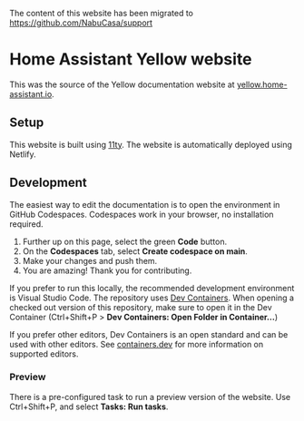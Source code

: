 The content of this website has been migrated to https://github.com/NabuCasa/support

# Home Assistant Yellow website

This was the source of the Yellow documentation website at [yellow.home-assistant.io](https://yellow.home-assistant.io). 

## Setup

This website is built using [11ty](https://www.11ty.dev/). The website is automatically deployed using Netlify.

## Development

The easiest way to edit the documentation is to open the environment in GitHub Codespaces. Codespaces work in your browser, no installation required.
1. Further up on this page, select the green **Code** button. 
2. On the **Codespaces** tab, select **Create codespace on main**.
3. Make your changes and push them.
4. You are amazing! Thank you for contributing.

If you prefer to run this locally, the recommended development environment is Visual Studio Code. The repository uses [Dev Containers](https://code.visualstudio.com/docs/devcontainers/containers). When opening a checked out version of this repository, make sure to open it in the Dev Container (Ctrl+Shift+P > **Dev Containers: Open Folder in Container...**)

If you prefer other editors, Dev Containers is an open standard and can be used with other editors. See [containers.dev](https://containers.dev/) for more information on supported editors.

### Preview

There is a pre-configured task to run a preview version of the website. Use Ctrl+Shift+P, and select **Tasks: Run tasks**.


